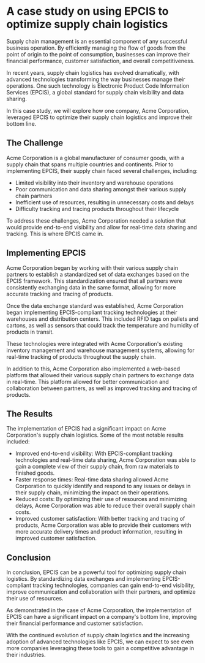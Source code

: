 # A case study on using EPCIS to optimize supply chain logistics

Supply chain management is an essential component of any successful business operation. By efficiently managing the flow of goods from the point of origin to the point of consumption, businesses can improve their financial performance, customer satisfaction, and overall competitiveness.

In recent years, supply chain logistics has evolved dramatically, with advanced technologies transforming the way businesses manage their operations. One such technology is Electronic Product Code Information Services (EPCIS), a global standard for supply chain visibility and data sharing.

In this case study, we will explore how one company, Acme Corporation, leveraged EPCIS to optimize their supply chain logistics and improve their bottom line.

## The Challenge

Acme Corporation is a global manufacturer of consumer goods, with a supply chain that spans multiple countries and continents. Prior to implementing EPCIS, their supply chain faced several challenges, including:

- Limited visibility into their inventory and warehouse operations
- Poor communication and data sharing amongst their various supply chain partners
- Inefficient use of resources, resulting in unnecessary costs and delays
- Difficulty tracking and tracing products throughout their lifecycle

To address these challenges, Acme Corporation needed a solution that would provide end-to-end visibility and allow for real-time data sharing and tracking. This is where EPCIS came in.

## Implementing EPCIS

Acme Corporation began by working with their various supply chain partners to establish a standardized set of data exchanges based on the EPCIS framework. This standardization ensured that all partners were consistently exchanging data in the same format, allowing for more accurate tracking and tracing of products.

Once the data exchange standard was established, Acme Corporation began implementing EPCIS-compliant tracking technologies at their warehouses and distribution centers. This included RFID tags on pallets and cartons, as well as sensors that could track the temperature and humidity of products in transit.

These technologies were integrated with Acme Corporation's existing inventory management and warehouse management systems, allowing for real-time tracking of products throughout the supply chain.

In addition to this, Acme Corporation also implemented a web-based platform that allowed their various supply chain partners to exchange data in real-time. This platform allowed for better communication and collaboration between partners, as well as improved tracking and tracing of products.

## The Results

The implementation of EPCIS had a significant impact on Acme Corporation's supply chain logistics. Some of the most notable results included:

- Improved end-to-end visibility: With EPCIS-compliant tracking technologies and real-time data sharing, Acme Corporation was able to gain a complete view of their supply chain, from raw materials to finished goods.
- Faster response times: Real-time data sharing allowed Acme Corporation to quickly identify and respond to any issues or delays in their supply chain, minimizing the impact on their operations.
- Reduced costs: By optimizing their use of resources and minimizing delays, Acme Corporation was able to reduce their overall supply chain costs.
- Improved customer satisfaction: With better tracking and tracing of products, Acme Corporation was able to provide their customers with more accurate delivery times and product information, resulting in improved customer satisfaction.

## Conclusion

In conclusion, EPCIS can be a powerful tool for optimizing supply chain logistics. By standardizing data exchanges and implementing EPCIS-compliant tracking technologies, companies can gain end-to-end visibility, improve communication and collaboration with their partners, and optimize their use of resources.

As demonstrated in the case of Acme Corporation, the implementation of EPCIS can have a significant impact on a company's bottom line, improving their financial performance and customer satisfaction.

With the continued evolution of supply chain logistics and the increasing adoption of advanced technologies like EPCIS, we can expect to see even more companies leveraging these tools to gain a competitive advantage in their industries.
